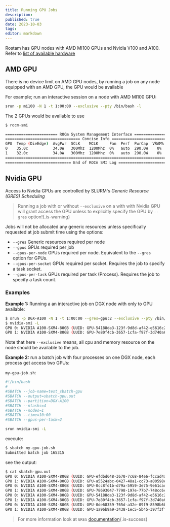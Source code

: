 ```yaml
---
title: Running GPU Jobs
description: 
published: true
date: 2023-10-03
tags: 
editor: markdown
---
```


Rostam has GPU nodes with AMD MI100 GPUs and Nvidia V100 and A100. Refer to [list of available hardware](/cluster/hardware)

## AMD GPU
There is no device limit on AMD GPU nodes, by running a job on any node equipped with an AMD GPU, the GPU would be available

For example; run an interactive session on a node with AMD MI100 GPU:
```bash
srun -p mi100 -N 1 -t 1:00:00 --exclusive --pty /bin/bash -l
```
The 2 GPUs would be available to use

```bash
$ rocm-smi 

======================= ROCm System Management Interface =======================
================================= Concise Info =================================
GPU  Temp (DieEdge)  AvgPwr  SCLK    MCLK     Fan  Perf  PwrCap  VRAM%  GPU%  
0    35.0c           34.0W   300Mhz  1200Mhz  0%   auto  290.0W    0%   0%    
1    32.0c           34.0W   300Mhz  1200Mhz  0%   auto  290.0W    0%   0%    
================================================================================
============================= End of ROCm SMI Log ==============================
```
## Nvidia GPU

Access to Nvidia GPUs are controlled by SLURM's *Generic Resource (GRES) Scheduling*

> Running a job with or without `--exclusive` on a with with Nvidia GPU will grant access the GPU unless to explicitly specify the GPU by `--gres` option!{.is-warning}

Jobs will not be allocated any generic resources unless specifically requested at job submit time using the options:

- `--gres` Generic resources required per node
- `--gpus` GPUs required per job
- `--gpus-per-node` GPUs required per node. Equivalent to the `--gres` option for GPUs.
- `--gpus-per-socket` GPUs required per socket. Requires the job to specify a task socket.
- `--gpus-per-task` GPUs required per task (Process). Requires the job to specify a task count.

### Examples
**Example 1:** Running a an interactive job on DGX node with only to GPU available:
```bash
$ srun -p DGX-A100 -N 1 -t 1:00:00 --gres=gpu:2 --exclusive --pty /bin/bash -l
$ nvidia-smi -L
GPU 0: NVIDIA A100-SXM4-80GB (UUID: GPU-54188da3-123f-9d8d-af42-e5616c208a2a)
GPU 1: NVIDIA A100-SXM4-80GB (UUID: GPU-7e80f4cb-3657-1cfa-f97f-3d740a6694af)
```
Note that here `--exclusive` means, all cpu and memory resource on the node should be available to the job.

**Example 2:** run a batch job with four processes on one DGX node, each process get access two GPUs:

`my-gpu-job.sh`:
```bash
#!/bin/bash
#
#SBATCH --job-name=test_sbatch-gpu
#SBATCH --output=sbatch-gpu.out
#SBATCH --partition=DGX-A100
#SBATCH --ntasks=4
#SBATCH --nodes=1
#SBATCH --time=10:00
#SBATCH	--gpus-per-task=2

srun nvidia-smi -L
```
execute:

```bash
$ sbatch my-gpu-job.sh 
Submitted batch job 165315
```

see the output:
```bash
$ cat sbatch-gpu.out
GPU 0: NVIDIA A100-SXM4-80GB (UUID: GPU-efdbd648-3670-7c68-84e6-fccad4ae3de3)
GPU 1: NVIDIA A100-SXM4-80GB (UUID: GPU-a5524abc-0427-48a1-cc73-a00598e56906)
GPU 0: NVIDIA A100-SXM4-80GB (UUID: GPU-0cc8fd1b-d79a-5959-3e75-9e61cad5252b)
GPU 1: NVIDIA A100-SXM4-80GB (UUID: GPU-78693047-7798-197e-77b7-748cc6cfea98)
GPU 0: NVIDIA A100-SXM4-80GB (UUID: GPU-54188da3-123f-9d8d-af42-e5616c208a2a)
GPU 1: NVIDIA A100-SXM4-80GB (UUID: GPU-7e80f4cb-3657-1cfa-f97f-3d740a6694af)
GPU 0: NVIDIA A100-SXM4-80GB (UUID: GPU-0de68359-765d-a32e-09f9-8598b6b727ec)
GPU 1: NVIDIA A100-SXM4-80GB (UUID: GPU-1a96b9a9-3438-1ec5-5b45-397f3ff4c4cf)
```

> For more information look at `GRES` [documentation](https://slurm.schedmd.com/gres.html#Running_Jobs){.is-success}